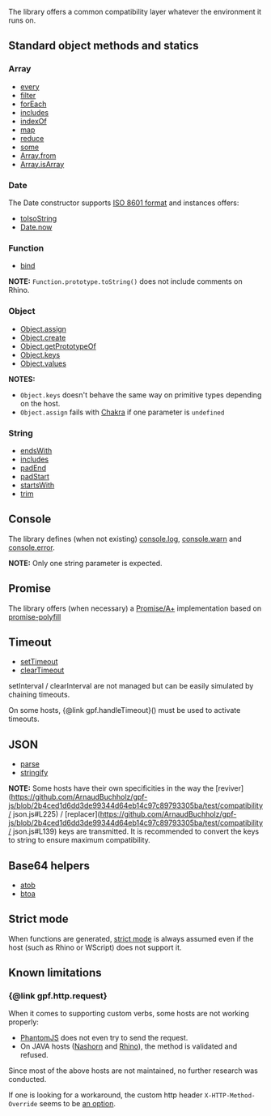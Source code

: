 The library offers a common compatibility layer whatever the environment it runs on.

## Standard object methods and statics

### Array

* [every](https://developer.mozilla.org/en-US/docs/Web/JavaScript/Reference/Global_Objects/Array/every)
* [filter](https://developer.mozilla.org/en-US/docs/Web/JavaScript/Reference/Global_Objects/Array/filter)
* [forEach](https://developer.mozilla.org/en-US/docs/Web/JavaScript/Reference/Global_Objects/Array/forEach)
* [includes](https://developer.mozilla.org/en-US/docs/Web/JavaScript/Reference/Global_Objects/Array/includes)
* [indexOf](https://developer.mozilla.org/en-US/docs/Web/JavaScript/Reference/Global_Objects/Array/indexOf)
* [map](https://developer.mozilla.org/en-US/docs/Web/JavaScript/Reference/Global_Objects/Array/map)
* [reduce](https://developer.mozilla.org/en-US/docs/Web/JavaScript/Reference/Global_Objects/Array/reduce)
* [some](https://developer.mozilla.org/en-US/docs/Web/JavaScript/Reference/Global_Objects/Array/some)
* [Array.from](https://developer.mozilla.org/en-US/docs/Web/JavaScript/Reference/Global_Objects/Array/from)
* [Array.isArray](https://developer.mozilla.org/en-US/docs/Web/JavaScript/Reference/Global_Objects/Array/isArray)

### Date

The Date constructor supports [ISO 8601 format](http://gpf-js.blogspot.ca/2016/02/date-override.html)
and instances offers:
* [toIsoString](https://developer.mozilla.org/en-US/docs/Web/JavaScript/Reference/Global_Objects/Date/toISOString)
* [Date.now](https://developer.mozilla.org/en-US/docs/Web/JavaScript/Reference/Global_Objects/Date/now)

### Function

* [bind](https://developer.mozilla.org/en-US/docs/Web/JavaScript/Reference/Global_Objects/Function/bind)

**NOTE:** `Function.prototype.toString()` does not include comments on Rhino.

### Object

* [Object.assign](https://developer.mozilla.org/en-US/docs/Web/JavaScript/Reference/Global_Objects/Object/assign)
* [Object.create](https://developer.mozilla.org/en-US/docs/Web/JavaScript/Reference/Global_Objects/Object/create)
* [Object.getPrototypeOf](https://developer.mozilla.org/en-US/docs/Web/JavaScript/Reference/Global_Objects/Object/getPrototypeOf)
* [Object.keys](https://developer.mozilla.org/en-US/docs/Web/JavaScript/Reference/Global_Objects/Object/keys)
* [Object.values](https://developer.mozilla.org/en-US/docs/Web/JavaScript/Reference/Global_Objects/Object/values)

**NOTES:**
* `Object.keys` doesn't behave the same way on primitive types depending on the host.
* `Object.assign` fails with [Chakra](https://en.wikipedia.org/wiki/Chakra_%28JScript_engine%29) if one parameter is `undefined`

### String

* [endsWith](https://developer.mozilla.org/en-US/docs/Web/JavaScript/Reference/Global_Objects/String/endsWith)
* [includes](https://developer.mozilla.org/en-US/docs/Web/JavaScript/Reference/Global_Objects/String/includes)
* [padEnd](https://developer.mozilla.org/en-US/docs/Web/JavaScript/Reference/Global_Objects/String/padEnd)
* [padStart](https://developer.mozilla.org/en-US/docs/Web/JavaScript/Reference/Global_Objects/String/padStart)
* [startsWith](https://developer.mozilla.org/en-US/docs/Web/JavaScript/Reference/Global_Objects/String/startsWith)
* [trim](https://developer.mozilla.org/en-US/docs/Web/JavaScript/Reference/Global_Objects/String/trim)

## Console

The library defines (when not existing) [console.log](https://developer.mozilla.org/en-US/docs/Web/API/Console/log),
[console.warn](https://developer.mozilla.org/en-US/docs/Web/API/Console/warn) and
[console.error](https://developer.mozilla.org/en-US/docs/Web/API/Console/error).

**NOTE:** Only one string parameter is expected.

## Promise

The library offers (when necessary) a [Promise/A+](https://promisesaplus.com/) implementation based on
[promise-polyfill](https://github.com/taylorhakes/promise-polyfill)

## Timeout

* [setTimeout](https://developer.mozilla.org/en-US/docs/Web/API/WindowTimers/setTimeout)
* [clearTimeout](https://developer.mozilla.org/en-US/docs/Web/API/WindowTimers/clearTimeout)

setInterval / clearInterval are not managed but can be easily simulated by chaining timeouts.

On some hosts, {@link gpf.handleTimeout}() must be used to activate timeouts.

## JSON

* [parse](https://developer.mozilla.org/en-US/docs/Web/JavaScript/Reference/Global_Objects/JSON/parse)
* [stringify](https://developer.mozilla.org/en-US/docs/Web/JavaScript/Reference/Global_Objects/JSON/stringify)

**NOTE:** Some hosts have their own specificities in the way the [reviver](https://github.com/ArnaudBuchholz/gpf-js/blob/2b4ced1d6dd3de99344d64eb14c97c89793305ba/test/compatibility/
json.js#L225) /
[replacer](https://github.com/ArnaudBuchholz/gpf-js/blob/2b4ced1d6dd3de99344d64eb14c97c89793305ba/test/compatibility/
json.js#L139) keys are transmitted. It is recommended to
convert the keys to string to ensure maximum compatibility.

## Base64 helpers

* [atob](https://developer.mozilla.org/en-US/docs/Web/API/WindowOrWorkerGlobalScope/atob)
* [btoa](https://developer.mozilla.org/en-US/docs/Web/API/WindowOrWorkerGlobalScope/btoa)

## Strict mode

When functions are generated,
[strict mode](https://developer.mozilla.org/en-US/docs/Web/JavaScript/Reference/Strict_mode)
is always assumed even if the host (such as Rhino or WScript) does not support it.

## Known limitations

### {@link gpf.http.request}

When it comes to supporting custom verbs, some hosts are not working properly:

* [PhantomJS](http://phantomjs.org/) does not even try to send the request.
* On JAVA hosts ([Nashorn](https://en.wikipedia.org/wiki/Nashorn_%28JavaScript_engine%29)
and [Rhino](https://developer.mozilla.org/en-US/docs/Mozilla/Projects/Rhino)), the method is validated and refused.

Since most of the above hosts are not maintained, no further research was conducted.

If one is looking for a workaround, the custom http header `X-HTTP-Method-Override` seems to be
[an option](https://stackoverflow.com/questions/25163131/httpurlconnection-invalid-http-method-patch).
